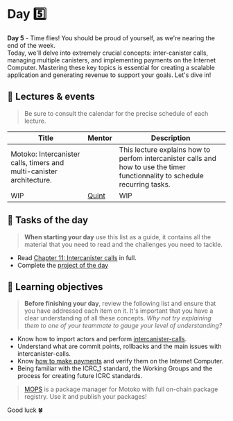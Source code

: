 # Day 5️⃣
**Day 5** - Time flies! You should be proud of yourself, as we're nearing the end of the week. <br/>
Today, we'll delve into extremely crucial concepts: inter-canister calls, managing multiple canisters, and implementing payments on the Internet Computer. Mastering these key topics is essential for creating a scalable application and generating revenue to support your goals. Let's dive in!
## 🍿 Lectures & events
> Be sure to consult the calendar for the precise schedule of each lecture.

| Title | Mentor |  Description |
|-----------------|-----------------|-----------------|
 Motoko: Intercanister calls, timers and multi-canister architecture. | <a href="" target="_blank">  </a> | This lecture explains how to perfom intercanister calls and how to use the timer functionnality to schedule recurring tasks.
|  WIP | <a href="https://twitter.com/q_uint8" target="_blank"> Quint  </a> | WIP 
##  🧭 Tasks of the day
> **When starting your day** use this list as a guide, it contains all the material that you need to read and the challenges you need to tackle.

- Read [Chapter 11: Intercanister calls](../../manuals/chapters/chapter-11/CHAPTER-11.MD) in full.
- Complete the [project of the day](../day-5/project/README.MD)

## 🎯 Learning objectives
> **Before finishing your day**, review the following list and ensure that you have addressed each item on it. It's important that you have a clear understanding of all these concepts. <i> Why not try explaining them to one of your teammate to gauge your level of understanding? </i>

- Know how to import actors and perform [intercanister-calls](../../manuals/chapters/chapter-11/CHAPTER-11.MD#chapter-11-intercanister-calls).
- Understand what are commit points, rollbacks and the main issues with intercanister-calls.
- Know [how to make payments](../../manuals/appendix/appendix-5/APPENDIX-5.MD) and verify them on the Internet Computer.
- Being familiar with the ICRC_1 standard, the Working Groups and the process for creating future ICRC standards.

> [MOPS](https://mops.one/) is a package manager for Motoko with full on-chain package registry. Use it and publish your packages! 

Good luck 🍀
